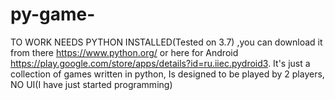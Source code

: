 # py-game-
TO WORK NEEDS PYTHON INSTALLED(Tested on 3.7)
,you can download it from there https://www.python.org/ or here for Android https://play.google.com/store/apps/details?id=ru.iiec.pydroid3.
It's just a collection of games written in python,
Is designed to be played by 2 players,
NO UI(I have just started programming)
